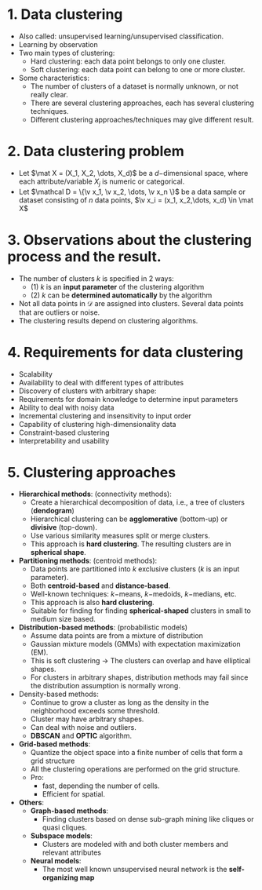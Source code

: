 # 1. Data clustering
- Also called: unsupervised learning/unsupervised classification.
- Learning by observation
- Two main types of clustering:
  - Hard clustering: each data point belongs to only one cluster.
  - Soft clustering: each data point can belong to one or more cluster.
- Some characteristics:
  - The number of clusters of a dataset is normally unknown, or not really clear.
  - There are several clustering approaches, each has several clustering techniques.
  - Different clustering approaches/techniques may give different result.
# 2. Data clustering problem
- Let $\mat X = (X_1, X_2, \dots, X_d)$ be a $d-$dimensional space, where each attribute/variable $X_j$ is numeric or categorical.
- Let $\mathcal D = \{\v x_1, \v x_2, \dots, \v x_n \}$ be a data sample or dataset consisting of $n$ data points, $\v x_i = (x_1, x_2,\dots, x_d) \in \mat X$
# 3. Observations about the clustering process and the result.
- The number of clusters $k$ is specified in 2 ways: 
  - (1) $k$ is an **input parameter** of the clustering algorithm
  - (2) $k$ can be **determined automatically** by the algorithm
- Not all data points in $\mathcal D$ are assigned into clusters. Several data points that are outliers or noise.
- The clustering results depend on clustering algorithms.
# 4. Requirements for data clustering
- Scalability
- Availability to deal with different types of attributes
- Discovery of clusters with arbitrary shape:
- Requirements for domain knowledge to determine input parameters
- Ability to deal with noisy data
- Incremental clustering and insensitivity to input order
- Capability of clustering high-dimensionality data
- Constraint-based clustering
- Interpretability and usability
# 5. Clustering approaches
- **Hierarchical methods**: (connectivity methods):
  - Create a hierarchical decomposition of data, i.e., a tree of clusters (**dendogram**)
  - Hierarchical clustering can be **agglomerative** (bottom-up) or **divisive** (top-down).
  - Use various similarity measures split or merge clusters.
  - This approach is **hard clustering**. The resulting clusters are in **spherical shape**.
- **Partitioning methods**: (centroid methods):
  - Data points are partitioned into $k$ exclusive clusters ($k$ is an input parameter).
  - Both **centroid-based** and **distance-based**.
  - Well-known techniques: $k-$means, $k-$medoids, $k-$medians, etc.
  - This approach is also **hard clustering**.
  - Suitable for finding for finding **spherical-shaped** clusters in small to medium size based.
- **Distribution-based methods**: (probabilistic models)
  - Assume data points are from a mixture of distribution
  - Gaussian mixture models (GMMs) with expectation maximization (EM).
  - This is soft clustering -> The clusters can overlap and have elliptical shapes.
  - For clusters in arbitrary shapes, distribution methods may fail since the distribution assumption is normally wrong.
- Density-based methods:
  - Continue to grow a cluster as long as the density in the neighborhood exceeds some threshold.
  - Cluster may have arbitrary shapes.
  - Can deal with noise and outliers.
  - **DBSCAN** and **OPTIC** algorithm.
- **Grid-based methods**:
  - Quantize the object space into a finite number of cells that form a grid structure
  - All the clustering operations are performed on the grid structure.
  - Pro: 
    - fast, depending the number of cells.
    - Efficient for spatial.
- **Others**:
  - **Graph-based methods**:
    - Finding clusters based on dense sub-graph mining like cliques or quasi cliques.
  - **Subspace models**:
    - Clusters are modeled with and both cluster members and relevant attributes
  - **Neural models**:
    - The most well known unsupervised neural network is the **self-organizing map**  
  